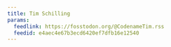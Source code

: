 ```yaml
---
title: Tim Schilling
params:
  feedlink: https://fosstodon.org/@CodenameTim.rss
  feedid: e4aec4e67b3ecd6420ef7dfb16e12540
---
```

